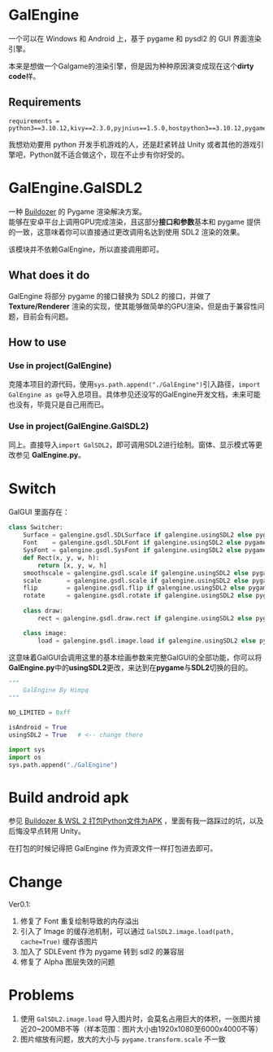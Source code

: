 # GalEngine 
一个可以在 Windows 和 Android 上，基于 pygame 和 pysdl2 的 GUI 界面渲染引擎。  

本来是想做一个Galgame的渲染引擎，但是因为种种原因演变成现在这个**dirty code**样。

## Requirements
```
requirements = python3==3.10.12,kivy==2.3.0,pyjnius==1.5.0,hostpython3==3.10.12,pygame,pysdl2,numpy
```
我想劝劝要用 python 开发手机游戏的人，还是赶紧转战 Unity 或者其他的游戏引擎吧，Python就不适合做这个，现在不止步有你好受的。

# GalEngine.GalSDL2
一种 [Buildozer](https://github.com/kivy/buildozer) 的 Pygame 渲染解决方案。  
能够在安卓平台上调用GPU完成渲染，且这部分**接口和参数**基本和 pygame 提供的一致，这意味着你可以直接通过更改调用名达到使用 SDL2 渲染的效果。  

该模块并不依赖GalEngine，所以直接调用即可。

## What does it do
GalEngine 将部分 pygame 的接口替换为 SDL2 的接口，并做了 **Texture/Renderer** 渲染的实现，使其能够做简单的GPU渲染，但是由于兼容性问题，目前会有问题。

## How to use
### Use in project(GalEngine)
克隆本项目的源代码，使用`sys.path.append("./GalEngine")`引入路径，`import GalEngine as ge`导入总项目。具体参见还没写的GalEngine开发文档，未来可能也没有，毕竟只是自己用而已。
### Use in project(GalEngine.GalSDL2)
同上。直接导入`import GalSDL2`，即可调用SDL2进行绘制。窗体、显示模式等更改参见 **GalEngine.py**。

# Switch
GalGUI 里面存在：
```python
class Switcher:
    Surface = galengine.gsdl.SDLSurface if galengine.usingSDL2 else pygame.Surface
    Font    = galengine.gsdl.SDLFont if galengine.usingSDL2 else pygame.font.Font
    SysFont = galengine.gsdl.SysFont if galengine.usingSDL2 else pygame.font.SysFont
    def Rect(x, y, w, h):
        return [x, y, w, h]
    smoothscale = galengine.gsdl.scale if galengine.usingSDL2 else pygame.transform.scale
    scale       = galengine.gsdl.scale if galengine.usingSDL2 else pygame.transform.scale
    flip        = galengine.gsdl.flip if galengine.usingSDL2 else pygame.transform.flip
    rotate      = galengine.gsdl.rotate if galengine.usingSDL2 else pygame.transform.rotate
    
    class draw:
        rect = galengine.gsdl.draw.rect if galengine.usingSDL2 else pygame.draw.rect

    class image:
        load = galengine.gsdl.image.load if galengine.usingSDL2 else pygame.image.load

```
这意味着GalGUI会调用这里的基本绘画参数来完整GalGUI的全部功能，你可以将**GalEngine.py**中的**usingSDL2**更改，来达到在**pygame**与**SDL2**切换的目的。
```python
"""
    GalEngine By Himpq
"""

NO_LIMITED = 0xff

isAndroid = True
usingSDL2 = True   # <-- change there

import sys
import os
sys.path.append("./GalEngine")
```

# Build android apk
参见 [Buildozer & WSL 2 打包Python文件为APK](https://himpqblog.cn/index.php/archives/811) ，里面有我一路踩过的坑，以及后悔没早点转用 Unity。  

在打包的时候记得把 GalEngine 作为资源文件一样打包进去即可。


# Change
Ver0.1: 
  1. 修复了 Font 重复绘制导致的内存溢出
  2. 引入了 Image 的缓存池机制，可以通过 `GalSDL2.image.load(path, cache=True)` 缓存该图片
  3. 加入了 SDLEvent 作为 pygame 转到 sdl2 的兼容层
  4. 修复了 Alpha 图层失效的问题

# Problems
1. 使用 `GalSDL2.image.load` 导入图片时，会莫名占用巨大的体积，一张图片接近20~200MB不等（样本范围：图片大小由1920x1080至6000x4000不等）
2. 图片缩放有问题，放大的大小与 `pygame.transform.scale` 不一致
